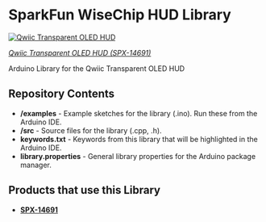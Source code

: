 SparkFun WiseChip HUD Library
========================================

[![Qwiic Transparent OLED HUD](https://cdn.sparkfun.com/r/600-600/assets/parts/1/2/8/9/7/20180420_111849.jpg)](https://www.sparkfun.com/products/14691)

[*Qwiic Transparent OLED HUD (SPX-14691)*](https://www.sparkfun.com/products/14691)

Arduino Library for the Qwiic Transparent OLED HUD

Repository Contents
-------------------

* **/examples** - Example sketches for the library (.ino). Run these from the Arduino IDE. 
* **/src** - Source files for the library (.cpp, .h).
* **keywords.txt** - Keywords from this library that will be highlighted in the Arduino IDE. 
* **library.properties** - General library properties for the Arduino package manager. 

Products that use this Library 
---------------------------------

* **[SPX-14691](https://www.sparkfun.com/products/14691)**

